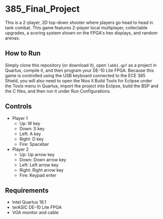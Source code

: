 # 385_Final_Project
This is a 2-player, 2D top-down shooter where players go head to head in tank combat. This game features 2-player local multiplayer, collectable upgrades, a scoring system shown on the FPGA's hex displays, and random arenas.

## How to Run
Simply clone this repository (or download it), open `lab61.qpf` as a project in Quartus, compile it, and then program your DE-10 Lite FPGA. Because this game is controlled using the USB keyboard connected to the ECE 385 Shield, you will also need to open the Nios II Build Tools for Eclipse under the Tools menu in Quartus, import the project into Eclipse, build the BSP and the C files, and then run it under Run Configurations.

## Controls
- Player 1
  - Up: W key
  - Down: S key
  - Left: A key
  - Right: D key
  - Fire: Spacebar
- Player 2
  - Up: Up arrow key
  - Down: Down arrow key
  - Left: Left arrow key
  - Right: Right arrow key
  - Fire: Keypad enter

## Requirements
- Intel Quartus 18.1
- terASIC DE-10 Lite FPGA
- VGA monitor and cable